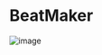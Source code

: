 # BeatMaker

![image](https://user-images.githubusercontent.com/98775997/202799320-7056fba0-cce2-40f5-b0b0-05fe6128523f.png)

